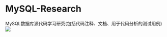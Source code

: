 MySQL-Research
==============

MySQL数据库源代码学习研究(包括代码注释、文档、用于代码分析的测试用例)
![](https://img-my.csdn.net/uploads/201301/07/1357555455_3493.JPG)  
